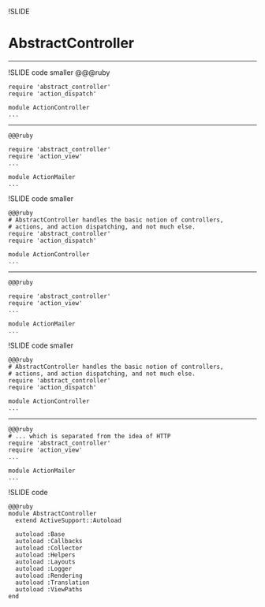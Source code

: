 !SLIDE

# AbstractController #

***

!SLIDE code smaller
    @@@ruby
    
    
    require 'abstract_controller'
    require 'action_dispatch'

    module ActionController
    ...
***
    @@@ruby
    
    require 'abstract_controller'
    require 'action_view'
    ...

    module ActionMailer
    ...
    
!SLIDE code smaller

    @@@ruby
    # AbstractController handles the basic notion of controllers,
    # actions, and action dispatching, and not much else.
    require 'abstract_controller'
    require 'action_dispatch'

    module ActionController
    ...
***
    @@@ruby
        
    require 'abstract_controller'
    require 'action_view'
    ...

    module ActionMailer
    ...
    
!SLIDE code smaller

    @@@ruby
    # AbstractController handles the basic notion of controllers,
    # actions, and action dispatching, and not much else.
    require 'abstract_controller'
    require 'action_dispatch'

    module ActionController
    ...
***
    @@@ruby
    # ... which is separated from the idea of HTTP
    require 'abstract_controller'
    require 'action_view'
    ...

    module ActionMailer
    ...

!SLIDE code

    @@@ruby
    module AbstractController
      extend ActiveSupport::Autoload
      
      autoload :Base
      autoload :Callbacks
      autoload :Collector
      autoload :Helpers
      autoload :Layouts
      autoload :Logger
      autoload :Rendering
      autoload :Translation
      autoload :ViewPaths
    end